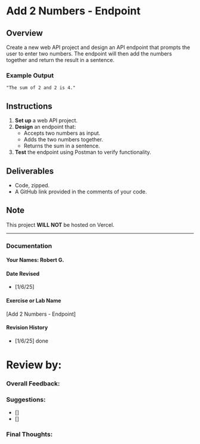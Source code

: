 # Add 2 Numbers - Endpoint

## Overview
Create a new web API project and design an API endpoint that prompts the user to enter two numbers. The endpoint will then add the numbers together and return the result in a sentence.

### Example Output
`"The sum of 2 and 2 is 4."`

## Instructions
1. **Set up** a web API project.
2. **Design** an endpoint that:
   - Accepts two numbers as input.
   - Adds the two numbers together.
   - Returns the sum in a sentence.
3. **Test** the endpoint using Postman to verify functionality.

## Deliverables
- Code, zipped.
- A GitHub link provided in the comments of your code.

## Note
This project **WILL NOT** be hosted on Vercel.

---

### Documentation  

#### Your Names:  Robert G.

#### Date Revised  
- [1/6/25]  

#### Exercise or Lab Name  
[Add 2 Numbers - Endpoint]

#### Revision History  
- [1/6/25] done  

# Review by: 

### Overall Feedback:  


### Suggestions:
- []
- []

### Final Thoughts: 